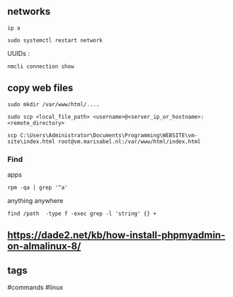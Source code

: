 ## networks
```
ip a

sudo systemctl restart network
```


UUIDs : 
```
nmcli connection show
```

## copy web files

```
sudo mkdir /var/www/html/....

sudo scp <local_file_path> <username>@<server_ip_or_hostname>:<remote_directory>

scp C:\Users\Administrator\Documents\Programming\WEBSITE\vm-site\index.html root@vm.marisabel.nl:/var/www/html/index.html
```


### Find 

apps
```
rpm -qa | grep '^a'
```

anything anywhere
```
find /path  -type f -exec grep -l 'string' {} +
```

https://dade2.net/kb/how-install-phpmyadmin-on-almalinux-8/
---
## tags

#commands #linux 
